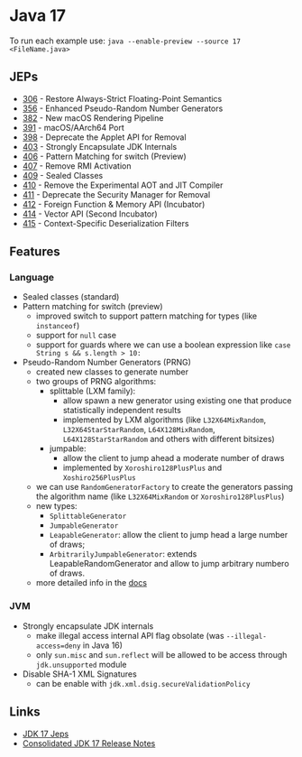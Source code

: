 # Java 17

To run each example use: `java --enable-preview --source 17 <FileName.java>`

## JEPs

* [306](https://openjdk.java.net/jeps/306) - Restore Always-Strict Floating-Point Semantics
* [356](https://openjdk.java.net/jeps/356) - Enhanced Pseudo-Random Number Generators
* [382](https://openjdk.java.net/jeps/382) - New macOS Rendering Pipeline
* [391](https://openjdk.java.net/jeps/391) - macOS/AArch64 Port
* [398](https://openjdk.java.net/jeps/398) - Deprecate the Applet API for Removal
* [403](https://openjdk.java.net/jeps/403) - Strongly Encapsulate JDK Internals
* [406](https://openjdk.java.net/jeps/406) - Pattern Matching for switch (Preview)
* [407](https://openjdk.java.net/jeps/407) - Remove RMI Activation
* [409](https://openjdk.java.net/jeps/409) - Sealed Classes
* [410](https://openjdk.java.net/jeps/410) - Remove the Experimental AOT and JIT Compiler
* [411](https://openjdk.java.net/jeps/411) - Deprecate the Security Manager for Removal
* [412](https://openjdk.java.net/jeps/412) - Foreign Function & Memory API (Incubator)
* [414](https://openjdk.java.net/jeps/414) - Vector API (Second Incubator)
* [415](https://openjdk.java.net/jeps/415) - Context-Specific Deserialization Filters

## Features

### Language

* Sealed classes (standard)
* Pattern matching for switch (preview)
  * improved switch to support pattern matching for types (like `instanceof`)
  * support for `null` case
  * support for guards where we can use a boolean expression like `case String s && s.length > 10:`
* Pseudo-Random Number Generators (PRNG)
  * created new classes to generate number
  * two groups of PRNG algorithms:
    * splittable (LXM family):
      * allow spawn a new generator using existing one that produce statistically independent results
      * implemented by LXM algorithms (like `L32X64MixRandom`, `L32X64StarStarRandom`, `L64X128MixRandom`, `L64X128StarStarRandom` and others with different bitsizes)
    * jumpable:
      * allow the client to jump ahead a moderate number of draws
      * implemented by `Xoroshiro128PlusPlus` and `Xoshiro256PlusPlus`
  * we can use `RandomGeneratorFactory` to create the generators passing the algorithm name (like `L32X64MixRandom` or `Xoroshiro128PlusPlus`)
  * new types:
    * `SplittableGenerator`
    * `JumpableGenerator`
    * `LeapableGenerator`: allow the client to jump head a large number of draws;
    * `ArbitrarilyJumpableGenerator`: extends LeapableRandomGenerator and allow to jump arbitrary numbero of draws.
  * more detailed info in the [docs](https://download.java.net/java/early_access/jdk17/docs/api/java.base/java/util/random/package-summary.html)

### JVM

* Strongly encapsulate JDK internals
  * make illegal access internal API flag obsolate (was `--illegal-access=deny` in Java 16)
  * only `sun.misc` and `sun.reflect` will be allowed to be access through `jdk.unsupported` module
* Disable SHA-1 XML Signatures
  * can be enable with `jdk.xml.dsig.secureValidationPolicy`

## Links

* [JDK 17 Jeps](https://openjdk.java.net/projects/jdk/17/)
* [Consolidated JDK 17 Release Notes](https://www.oracle.com/java/technologies/javase/17all-relnotes.html)

